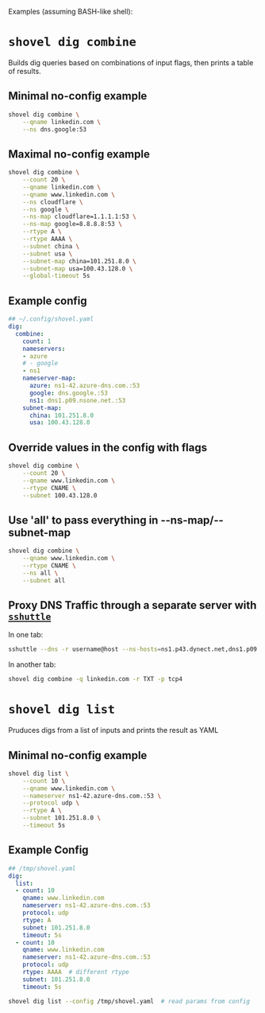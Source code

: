 Examples (assuming BASH-like shell):

# `shovel dig combine`

Builds dig queries based on combinations of input flags, then prints a table of results.

## Minimal no-config example

```bash
shovel dig combine \
    --qname linkedin.com \
    --ns dns.google:53
```

## Maximal no-config example

```bash
shovel dig combine \
    --count 20 \
    --qname linkedin.com \
    --qname www.linkedin.com \
    --ns cloudflare \
    --ns google \
    --ns-map cloudflare=1.1.1.1:53 \
    --ns-map google=8.8.8.8:53 \
    --rtype A \
    --rtype AAAA \
    --subnet china \
    --subnet usa \
    --subnet-map china=101.251.8.0 \
    --subnet-map usa=100.43.128.0 \
    --global-timeout 5s
```

## Example config

```yaml
## ~/.config/shovel.yaml
dig:
  combine:
    count: 1
    nameservers:
    - azure
    # - google
    - ns1
    nameserver-map:
      azure: ns1-42.azure-dns.com.:53
      google: dns.google.:53
      ns1: dns1.p09.nsone.net.:53
    subnet-map:
      china: 101.251.8.0
      usa: 100.43.128.0
```

## Override values in the config with flags

```bash
shovel dig combine \
    --count 20 \
    --qname www.linkedin.com \
    --rtype CNAME \
    --subnet 100.43.128.0
```

## Use 'all' to pass everything in --ns-map/--subnet-map

```bash
shovel dig combine \
    --qname www.linkedin.com \
    --rtype CNAME \
    --ns all \
    --subnet all
```

## Proxy DNS Traffic through a separate server with [`sshuttle`](https://sshuttle.readthedocs.io/en/stable/usage.html)

In one tab:
```bash
sshuttle --dns -r username@host --ns-hosts=ns1.p43.dynect.net,dns1.p09.nsone.net,ns1-42.azure-dns.com. 0/0:53 ::/0:53
```

In another tab:

```bash
shovel dig combine -q linkedin.com -r TXT -p tcp4
```

# `shovel dig list`

Pruduces digs from a list of inputs and prints the result as YAML

## Minimal no-config example

```bash
shovel dig list \
	--count 10 \
	--qname www.linkedin.com \
	--nameserver ns1-42.azure-dns.com.:53 \
	--protocol udp \
	--rtype A \
	--subnet 101.251.8.0 \
	--timeout 5s
```

## Example Config

```yaml
## /tmp/shovel.yaml
dig:
  list:
  - count: 10
    qname: www.linkedin.com
    nameserver: ns1-42.azure-dns.com.:53
    protocol: udp
    rtype: A
    subnet: 101.251.8.0
    timeout: 5s
  - count: 10
    qname: www.linkedin.com
    nameserver: ns1-42.azure-dns.com.:53
    protocol: udp
    rtype: AAAA  # different rtype
    subnet: 101.251.8.0
    timeout: 5s
```

```bash
shovel dig list --config /tmp/shovel.yaml  # read params from config
```

